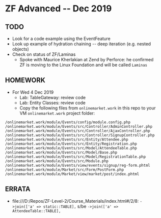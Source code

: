 # ZF Advanced -- Dec 2019

## TODO
* Look for a code example using the EventFeature
* Look up example of hydration chaining -- deep iteration (e.g. nested objects)
* Check on status of ZF/Laminas
  * Spoke with Maurice Kherlakian at Zend by Perforce: he confirmed ZF is moving to the Linux Foundation and will be called `Laminas`

## HOMEWORK
* For Wed 4 Dec 2019
  * Lab: TableGateway: review code
  * Lab: Entity Classes: review code
  * Copy the following files from `onlinemarket.work` in this repo to your VM `onlinemarket.work` project folder:
```
/onlinemarket.work/module/Events/config/module.config.php
/onlinemarket.work/module/Events/src/Controller/AdminController.php
/onlinemarket.work/module/Events/src/Controller/AjaxController.php
/onlinemarket.work/module/Events/src/Controller/SignupController.php
/onlinemarket.work/module/Events/src/Entity/Attendee.php
/onlinemarket.work/module/Events/src/Entity/Registration.php
/onlinemarket.work/module/Events/src/Model/AttendeeTable.php
/onlinemarket.work/module/Events/src/Model/Base.php
/onlinemarket.work/module/Events/src/Model/RegistrationTable.php
/onlinemarket.work/module/Events/src/Module.php
/onlinemarket.work/module/Events/view/events/signup/reg-form.phtml
/onlinemarket.work/module/Market/src/Form/PostForm.php
/onlinemarket.work/module/Market/view/market/post/index.phtml
```

## ERRATA
* file:///D:/Repos/ZF-Level-2/Course_Materials/index.html#/2/8: `->join(['a' => static::TABLE],` s/be `->join(['a' => AttendeeTable::TABLE],`
